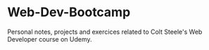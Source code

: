 # Web-Dev-Bootcamp

Personal notes, projects and exercices related to Colt Steele's Web Developer course on Udemy.
